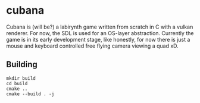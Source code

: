 # cubana

Cubana is (will be?) a labirynth game written from scratch in C with a vulkan renderer. For now, the SDL is used for an OS-layer abstraction. Currently the game is in its early development stage, like honestly, for now there is just a mouse and keyboard controlled free flying camera viewing a quad xD.

## Building
```shell
mkdir build
cd build
cmake ..
cmake --build . -j
```
